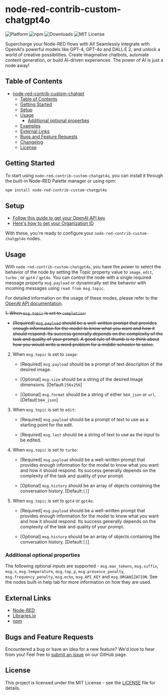# node-red-contrib-custom-chatgpt4o

![Platform](https://img.shields.io/badge/platform-Node--RED-red)
![npm](https://img.shields.io/npm/v/node-red-contrib-custom-chatgpto.svg)
![Downloads](https://img.shields.io/npm/dt/node-red-contrib-custom-chatgpto.svg)
![MIT License](https://img.shields.io/badge/license-MIT-blue.svg)

Supercharge your Node-RED flows with AI! Seamlessly integrate with OpenAI's powerful models like GPT-4, GPT-4o and DALL·E 2, and unlock a world of creative possibilities. Create imaginative chatbots, automate content generation, or build AI-driven experiences. The power of AI is just a node away!

## Table of Contents

- [node-red-contrib-custom-chatgpt](#node-red-contrib-custom-chatgpt)
  - [Table of Contents](#table-of-contents)
  - [Getting Started](#getting-started)
  - [Setup](#setup)
  - [Usage](#usage)
    - [Additional optional properties](#additional-optional-properties)
  - [Examples](#examples)
  - [External Links](#external-links)
  - [Bugs and Feature Requests](#bugs-and-feature-requests)
  - [Changelog](#changelog)
  - [License](#license)

## Getting Started

To start using `node-red-contrib-custom-chatgpt4o`, you can install it through the built-in Node-RED Palette manager or using npm:

```sh
npm install node-red-contrib-custom-chatgpt4o
```

## Setup

- [Follow this guide to get your OpenAI API key](https://platform.openai.com/account/api-keys)
- [Here's how to get your Organization ID](https://platform.openai.com/account/org-settings)

With these, you're ready to configure your `node-red-contrib-custom-chatgpt4o` nodes.

## Usage

With `node-red-contrib-custom-chatgpt4o`, you have the power to select the behavior of the node by setting the Topic property value to `image`, `edit`, `turbo` , or `gpt4` / `gpt4o`. You can control the node with a single required message property `msg.payload` or dynamically set the behavior with incoming messages using `read from msg.topic`.

For detailed information on the usage of these modes, please refer to the [OpenAI API documentation](https://beta.openai.com/docs/).

<del>1. When `msg.topic` is set to `completion`:</del>

   - <del>[Required] `msg.payload` should be a well-written prompt that provides enough information for the model to know what you want and how it should respond. Its success generally depends on the complexity of the task and quality of your prompt. A good rule of thumb is to think about how you would write a word problem for a middle schooler to solve.</del>

2. When `msg.topic` is set to `image`:

   - [Required] `msg.payload` should be a prompt of text description of the desired image.

   - [Optional] `msg.size` should be a string of the desired image dimensions. [Default:`256x256`]

   - [Optional] `msg.format` should be a string of either `b64_json` or `url`. [Default:`b64_json`]

3. When `msg.topic` is set to `edit`:

   - [Required] `msg.payload` should be a prompt of text to use as a starting point for the edit.

   - [Required] `msg.last` should be a string of text to use as the input to be edited.

4. When `msg.topic` is set to `turbo`:

   - [Required] `msg.payload` should be a well-written prompt that provides enough information for the model to know what you want and how it should respond. Its success generally depends on the complexity of the task and quality of your prompt.

   - [Optional] `msg.history` should be an array of objects containing the conversation history. [Default:`[]`]

5. When `msg.topic` is set to `gpt4` or `gpt4o`:

   - [Required] `msg.payload` should be a well-written prompt that provides enough information for the model to know what you want and how it should respond. Its success generally depends on the complexity of the task and quality of your prompt.

   - [Optional] `msg.history` should be an array of objects containing the conversation history. [Default:`[]`]

### Additional optional properties

The following optional inputs are supported - `msg.max_tokens`, `msg.suffix`, `msg.n`, `msg.temperature`, `msg.top_p`, `msg.presence_penalty`, `msg.frequency_penalty`, `msg.echo`, `msg.API_KEY` and `msg.ORGANIZATION`. See the nodes built-in help tab for more information on how they are used.

## External Links

- [Node-RED](https://flows.nodered.org/node/node-red-contrib-custom-chatgpt)
- [Libraries.io](https://libraries.io/npm/node-red-contrib-custom-chatgpto)
- [npm](https://www.npmjs.com/package/node-red-contrib-custom-chatgpto)

## Bugs and Feature Requests

Encountered a bug or have an idea for a new feature? We'd love to hear from you! Feel free to [submit an issue](https://github.com/HaroldPetersInskipp/node-red-contrib-chatgpt/issues) on our GitHub page.

## License

This project is licensed under the MIT License - see the [LICENSE](LICENSE) file for details.
